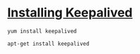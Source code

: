# [Installing Keepalived](http://www.keepalived.org/doc/installing_keepalived.html)

```bash
yum install keepalived
```

```bash
apt-get install keepalived
```
